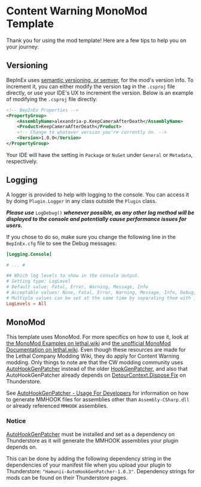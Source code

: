 # Content Warning MonoMod Template

Thank you for using the mod template! Here are a few tips to help you on your journey:

## Versioning

BepInEx uses [semantic versioning, or semver](https://semver.org/), for the mod's version info.
To increment it, you can either modify the version tag in the `.csproj` file directly, or use your IDE's UX to increment the version. Below is an example of modifying the `.csproj` file directly:

```xml
<!-- BepInEx Properties -->
<PropertyGroup>
    <AssemblyName>alexandria-p.KeepCameraAfterDeath</AssemblyName>
    <Product>KeepCameraAfterDeath</Product>
    <!-- Change to whatever version you're currently on. -->
    <Version>1.0.0</Version>
</PropertyGroup>
```

Your IDE will have the setting in `Package` or `NuGet` under `General` or `Metadata`, respectively.

## Logging

A logger is provided to help with logging to the console. You can access it by doing `Plugin.Logger` in any class outside the `Plugin` class.

***Please use*** `LogDebug()` ***whenever possible, as any other log method will be displayed to the console and potentially cause performance issues for users.***

If you chose to do so, make sure you change the following line in the `BepInEx.cfg` file to see the Debug messages:

```toml
[Logging.Console]

# ... #

## Which log levels to show in the console output.
# Setting type: LogLevel
# Default value: Fatal, Error, Warning, Message, Info
# Acceptable values: None, Fatal, Error, Warning, Message, Info, Debug, All
# Multiple values can be set at the same time by separating them with , (e.g. Debug, Warning)
LogLevels = All
```

## MonoMod

This template uses MonoMod. For more specifics on how to use it, look at
[the MonoMod Examples on lethal.wiki](https://lethal.wiki/dev/fundamentals/patching-code/monomod-examples) and
[the unofficial MonoMod Documentation on lethal.wiki](https://lethal.wiki/dev/fundamentals/patching-code/monomod-documentation). Even though these resources are made for the Lethal Company Modding Wiki, they do apply for Content Warning modding.
Only things to note are that the CW modding community uses [AutoHookGenPatcher](https://thunderstore.io/c/content-warning/p/Hamunii/AutoHookGenPatcher/) instead of the older [HookGenPatcher](https://github.com/harbingerofme/Bepinex.Monomod.HookGenPatcher), and also that AutoHookGenPatcher already depends on [DetourContext.Dispose Fix](https://thunderstore.io/c/content-warning/p/Hamunii/DetourContext_Dispose_Fix/) on Thunderstore.

See [AutoHookGenPatcher - Usage For Developers](https://github.com/Hamunii/BepInEx.MonoMod.AutoHookGenPatcher?tab=readme-ov-file#usage-for-developers) for information on how to generate MMHOOK files for assemblies other than `Assembly-CSharp.dll` or already referenced `MMHOOK` assemblies.

### Notice
[AutoHookGenPatcher](https://thunderstore.io/c/content-warning/p/Hamunii/AutoHookGenPatcher/) must be installed and set as a dependency on Thunderstore as it will generate the MMHOOK assemblies your plugin depends on.

This can be done by adding the following dependency string in the dependencies of your manifest file when you upload your plugin to Thunderstore:
`"Hamunii-AutoHookGenPatcher-1.0.3"`. Dependency strings for mods can be found on their Thunderstore pages. 

